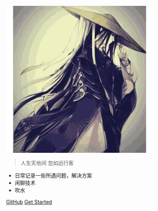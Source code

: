 ![logo](_media/icon.svg)


>  人生天地间 忽如远行客
* 日常记录一些所遇问题，解决方案
* 闲聊技术
* 吹水

[GitHub](https://github.com/imcmai/cmaidoc)
[Get Started](#quick-start)